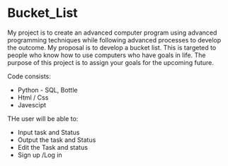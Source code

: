 # Bucket_List
My project is to create an advanced computer program using advanced programming techniques while following advanced processes to develop the outcome. My proposal is to develop a bucket list. This is targeted to people who know how to use computers who have goals in life. The purpose of this project is to assign your goals for the upcoming future. 

Code consists:
- Python - SQL, Bottle
- Html / Css
- Javescipt

THe user will be able to:
- Input task and Status
- Output the task and Status
- Edit the Task and status
- Sign up /Log in
